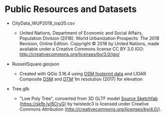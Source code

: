 # Public Resources and Datasets

- CityData_WUP2018_top20.csv
  - United Nations, Department of Economic and Social Affairs, Population Division (2018). World Urbanization Prospects: The 2018 Revision, Online Edition.
Copyright © 2018 by United Nations, made available under a Creative Commons license CC BY 3.0 IGO: http://creativecommons.org/licenses/by/3.0/igo/

- RussellSquare.geojson
  - Created with QGis 3.16.4 using [OSM footprint data](https://www.openstreetmap.org/search?query=russell%20square#map=16/51.5231/-0.1243) and LIDAR Composite [DSM](https://environment.data.gov.uk/dataset/6f51a299-351f-4e30-a5a3-2511da9688f7) and [DTM](https://environment.data.gov.uk/dataset/aace5ed3-2580-4c2e-bdd8-69b3d473d99d) 1m resolution (2017) for elevation 

- Tree.glb
  - "Low Poly Tree", converted from 3D GLTF model [Source Sketchfab](https://sketchfab.com/3d-models/low-poly-tree-a65141ab47d04842b36009434476c6c2)  (https://skfb.ly/6CryG) by twistedc3 is licensed under Creative Commons Attribution (http://creativecommons.org/licenses/by/4.0/).
